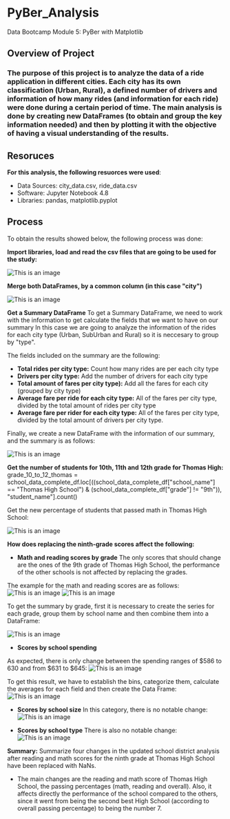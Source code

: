 # PyBer_Analysis

Data Bootcamp Module 5: PyBer with Matplotlib
## Overview of Project

### The purpose of this project is to analyze the data of a ride application in different cities. Each city has its own classification (Urban, Rural), a defined number of drivers and information of how many rides (and information for each ride) were done during a certain period of time. The main analysis is done by creating new DataFrames (to obtain and group the key information needed) and then by plotting it with the objective of having a visual understanding of the results.

## Resoruces
**For this analysis, the following resuorces were used**:
- Data Sources: city_data.csv, ride_data.csv
- Software: Jupyter Notebook 4.8
- Libraries: pandas, matplotlib.pyplot

## Process

To obtain the results showed below, the following process was done:

**Import libraries, load and read the csv files that are going to be used for the study:**

![This is an image](https://github.com/HansFeddersen/PyBer_Analysis/blob/main/Resources/More/libaries%2C%20load%20and%20read.png)

**Merge both DataFrames, by a common column (in this case "city")**

![This is an image](https://github.com/HansFeddersen/PyBer_Analysis/blob/main/Resources/More/Merge%20DF.png)

**Get a Summary DataFrame**
To get a Summary DataFrame, we need to work with the information to get calculate the fields that we want to have on our summary In this case we are going to analyze the information of the rides for each city type (Urban, SubUrban and Rural) so it is neccesary to group by "type".

The fields included on the summary are the following:
- **Total rides per city type:** Count how many rides are per each city type
- **Drivers per city type:** Add the number of drivers for each city type
- **Total amount of fares per city type):** Add all the fares for each city (grouped by city type)
- **Average fare per ride for each city type:** All of the fares per city type, divided by the total amount of rides per city type
- **Average fare per rider for each city type:** All of the fares per city type, divided by the total amount of drivers per city type.

Finally, we create a new DataFrame with the information of our summary, and the summary is as follows:

![This is an image](https://github.com/HansFeddersen/PyBer_Analysis/blob/main/Resources/More/Summary_DF.png)


**Get the number of students for 10th, 11th and 12th grade for Thomas High:** grade_10_to_12_thomas = school_data_complete_df.loc[((school_data_complete_df["school_name"] == "Thomas High School") & (school_data_complete_df["grade"] != "9th")), "student_name"].count()

Get the new percentage of students that passed math in Thomas High School:

![This is an image](https://github.com/HansFeddersen/School_District_Analysis/blob/main/Resources/More/math_replace_9th.png)

**How does replacing the ninth-grade scores affect the following:**

- **Math and reading scores by grade**
The only scores that should change are the ones of the 9th grade of Thomas High School, the performance of the other schools is not affected by replacing the grades.

The example for the math and reading scores are as follows:
![This is an image](https://github.com/HansFeddersen/School_District_Analysis/blob/main/Resources/More/Math_by_grade.png)
![This is an image](https://github.com/HansFeddersen/School_District_Analysis/blob/main/Resources/More/Reading_by_grade.png)

To get the summary by grade, first it is necessary to create the series for each grade, group them by school name and then combine them into a DataFrame:

![This is an image](https://github.com/HansFeddersen/School_District_Analysis/blob/main/Resources/More/Math_by_grade_DF.png)


- **Scores by school spending**

As expected, there is only change between the spending ranges of $586 to 630 and from $631 to $645:
![This is an image](https://github.com/HansFeddersen/School_District_Analysis/blob/main/Resources/More/Scores_by_school_spending.png)

To get this result, we have to establish the bins, categorize them, calculate the averages for each field and then create the Data Frame:
![This is an image](https://github.com/HansFeddersen/School_District_Analysis/blob/main/Resources/More/Scores_by_school_spending_DF.png)

- **Scores by school size**
In this category, there is no notable change:
![This is an image](https://github.com/HansFeddersen/School_District_Analysis/blob/main/Resources/More/Scores_by_school_size.png)


- **Scores by school type**
There is also no notable change:
![This is an image](https://github.com/HansFeddersen/School_District_Analysis/blob/main/Resources/More/Scores_by_school_type.png)

**Summary:** Summarize four changes in the updated school district analysis after reading and math scores for the ninth grade at Thomas High School have been replaced with NaNs.

- The main changes are the reading and math score of Thomas High School, the passing percentages (math, reading and overall). Also, it affects directly the performance of the school compared to the others, since it went from being the second best High School (according to overall passing percentage) to being the number 7.
